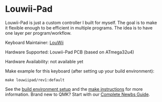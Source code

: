# Louwii-Pad

Louwii-Pad is just a custom controller I built for myself. The goal is to make it flexible enough to be efficient in multiple programs. The idea is to have one layer per program/workflow.

Keyboard Maintainer: [LouWii](https://github.com/louwii)

Hardware Supported: Louwii-Pad PCB (based on ATmega32u4)

Hardware Availability: not available yet

Make example for this keyboard (after setting up your build environment):

    make louwiipad/rev1:default

See the [build environment setup](https://docs.qmk.fm/#/getting_started_build_tools) and the [make instructions](https://docs.qmk.fm/#/getting_started_make_guide) for more information. Brand new to QMK? Start with our [Complete Newbs Guide](https://docs.qmk.fm/#/newbs).
